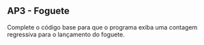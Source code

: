 ## AP3 - Foguete

Complete o código base para que o programa exiba uma contagem regressiva para o lançamento do foguete.